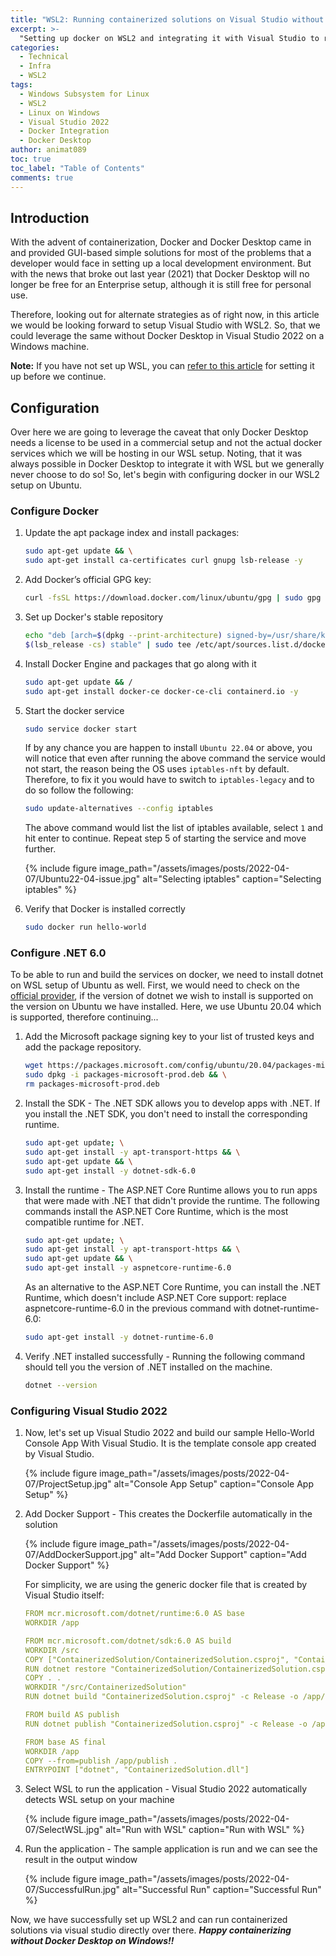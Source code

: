 ```yaml
---
title: "WSL2: Running containerized solutions on Visual Studio without Docker Desktop"
excerpt: >-
  "Setting up docker on WSL2 and integrating it with Visual Studio to run and debug the containerized applications"
categories:
  - Technical
  - Infra
  - WSL2
tags:
  - Windows Subsystem for Linux
  - WSL2
  - Linux on Windows
  - Visual Studio 2022
  - Docker Integration
  - Docker Desktop
author: animat089
toc: true
toc_label: "Table of Contents"
comments: true
---
```


## Introduction

With the advent of containerization, Docker and Docker Desktop came in and provided GUI-based simple solutions for most of the problems that a developer would face in setting up a local development environment. But with the news that broke out last year (2021) that Docker Desktop will no longer be free for an Enterprise setup, although it is still free for personal use.

Therefore, looking out for alternate strategies as of right now, in this article we would be looking forward to setup Visual Studio with WSL2. So, that we could leverage the same without Docker Desktop in Visual Studio 2022 on a Windows machine.

**Note:** If you have not set up WSL, you can [refer to this article](../wsl2-installation-windows/) for setting it up before we continue.

## Configuration

Over here we are going to leverage the caveat that only Docker Desktop needs a license to be used in a commercial setup and not the actual docker services which we will be hosting in our WSL setup. Noting, that it was always possible in Docker Desktop to integrate it with WSL but we generally never choose to do so! So, let's begin with configuring docker in our WSL2 setup on Ubuntu.

### Configure Docker

1. Update the apt package index and install packages:

    ```bash
    sudo apt-get update && \
    sudo apt-get install ca-certificates curl gnupg lsb-release -y
    ```

2. Add Docker’s official GPG key:

    ```bash
    curl -fsSL https://download.docker.com/linux/ubuntu/gpg | sudo gpg --dearmor -o /usr/share/keyrings/docker-archive-keyring.gpg
    ```

3. Set up Docker's stable repository

    ```bash
    echo "deb [arch=$(dpkg --print-architecture) signed-by=/usr/share/keyrings/docker-archive-keyring.gpg] https://download.docker.com/linux/ubuntu \
    $(lsb_release -cs) stable" | sudo tee /etc/apt/sources.list.d/docker.list > /dev/null
    ```

4. Install Docker Engine and packages that go along with it

    ```bash
    sudo apt-get update && /
    sudo apt-get install docker-ce docker-ce-cli containerd.io -y
    ```

5. Start the docker service

    ```bash
    sudo service docker start
    ```
    
    If by any chance you are happen to install `Ubuntu 22.04` or above, you will notice that even after running the above command the service would not start, the reason being the OS uses `iptables-nft` by default. Therefore, to fix it you would have to switch to `iptables-legacy` and to do so follow the following:

    ```bash
    sudo update-alternatives --config iptables
    ```

    The above command would list the list of iptables available, select `1` and hit enter to continue. Repeat step 5 of starting the service and move further.

    {% include figure image_path="/assets/images/posts/2022-04-07/Ubuntu22-04-issue.jpg" alt="Selecting iptables" caption="Selecting iptables" %}

6. Verify that Docker is installed correctly
  
    ```bash
    sudo docker run hello-world
    ```

### Configure .NET 6.0

To be able to run and build the services on docker, we need to install dotnet on WSL setup of Ubuntu as well. First, we would need to check on the [official provider](https://docs.microsoft.com/en-us/dotnet/core/install/linux-ubuntu), if the version of dotnet we wish to install is supported on the version on Ubuntu we have installed. Here, we use Ubuntu 20.04 which is supported, therefore continuing...

1. Add the Microsoft package signing key to your list of trusted keys and add the package repository.
  
    ```bash
    wget https://packages.microsoft.com/config/ubuntu/20.04/packages-microsoft-prod.deb -O packages-microsoft-prod.deb && \
    sudo dpkg -i packages-microsoft-prod.deb && \
    rm packages-microsoft-prod.deb
    ```

2. Install the SDK - The .NET SDK allows you to develop apps with .NET. If you install the .NET SDK, you don't need to install the corresponding runtime.
  
    ```bash
    sudo apt-get update; \
    sudo apt-get install -y apt-transport-https && \
    sudo apt-get update && \
    sudo apt-get install -y dotnet-sdk-6.0
    ```

3. Install the runtime - The ASP.NET Core Runtime allows you to run apps that were made with .NET that didn't provide the runtime. The following commands install the ASP.NET Core Runtime, which is the most compatible runtime for .NET.

    ```bash
    sudo apt-get update; \
    sudo apt-get install -y apt-transport-https && \
    sudo apt-get update && \
    sudo apt-get install -y aspnetcore-runtime-6.0
    ```

    As an alternative to the ASP.NET Core Runtime, you can install the .NET Runtime, which doesn't include ASP.NET Core support: replace aspnetcore-runtime-6.0 in the previous command with dotnet-runtime-6.0:

    ```bash
    sudo apt-get install -y dotnet-runtime-6.0
    ```

4. Verify .NET installed successfully - Running the following command should tell you the version of .NET installed on the machine.

    ```bash
    dotnet --version
    ```

### Configuring Visual Studio 2022

1. Now, let's set up Visual Studio 2022 and build our sample Hello-World Console App With Visual Studio. It is the template console app created by Visual Studio.

    {% include figure image_path="/assets/images/posts/2022-04-07/ProjectSetup.jpg" alt="Console App Setup" caption="Console App Setup" %}

2. Add Docker Support - This creates the Dockerfile automatically in the solution
    
    {% include figure image_path="/assets/images/posts/2022-04-07/AddDockerSupport.jpg" alt="Add Docker Support" caption="Add Docker Support" %}

    For simplicity, we are using the generic docker file that is created by Visual Studio itself:

    ```yml
    FROM mcr.microsoft.com/dotnet/runtime:6.0 AS base
    WORKDIR /app

    FROM mcr.microsoft.com/dotnet/sdk:6.0 AS build
    WORKDIR /src
    COPY ["ContainerizedSolution/ContainerizedSolution.csproj", "ContainerizedSolution/"]
    RUN dotnet restore "ContainerizedSolution/ContainerizedSolution.csproj"
    COPY . .
    WORKDIR "/src/ContainerizedSolution"
    RUN dotnet build "ContainerizedSolution.csproj" -c Release -o /app/build

    FROM build AS publish
    RUN dotnet publish "ContainerizedSolution.csproj" -c Release -o /app/publish

    FROM base AS final
    WORKDIR /app
    COPY --from=publish /app/publish .
    ENTRYPOINT ["dotnet", "ContainerizedSolution.dll"]
    ```

3. Select WSL to run the application - Visual Studio 2022 automatically detects WSL setup on your machine

    {% include figure image_path="/assets/images/posts/2022-04-07/SelectWSL.jpg" alt="Run with WSL" caption="Run with WSL" %}

4. Run the application - The sample application is run and we can see the result in the output window
  
    {% include figure image_path="/assets/images/posts/2022-04-07/SuccessfulRun.jpg" alt="Successful Run" caption="Successful Run" %}

Now, we have successfully set up WSL2 and can run containerized solutions via visual studio directly over there. _**Happy containerizing without Docker Desktop on Windows!!**_
